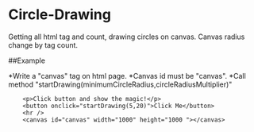 # Circle-Drawing

Getting all html tag and count, drawing circles on canvas. Canvas radius change by tag count.

##Example

*Write a "canvas" tag on html page. 
*Canvas id must be "canvas".
*Call method "startDrawing(minimumCircleRadius,circleRadiusMultiplier)"

```canvas
    <p>Click button and show the magic!</p>
    <button onclick="startDrawing(5,20)">Click Me</button>
    <hr />
    <canvas id="canvas" width="1000" height="1000 "></canvas>
```
